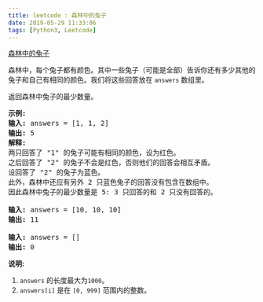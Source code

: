 ```yaml
---
title: leetcode : 森林中的兔子
date: 2019-05-29 11:33:06
tags: [Python3, Leetcode]
---
```


[森林中的兔子](https://leetcode-cn.com/problems/rabbits-in-forest/)

<p>森林中，每个兔子都有颜色。其中一些兔子（可能是全部）告诉你还有多少其他的兔子和自己有相同的颜色。我们将这些回答放在&nbsp;<code>answers</code>&nbsp;数组里。</p>

<!-- more -->

<p>返回森林中兔子的最少数量。</p>

<pre>
<strong>示例:</strong>
<strong>输入:</strong> answers = [1, 1, 2]
<strong>输出:</strong> 5
<strong>解释:</strong>
两只回答了 &quot;1&quot; 的兔子可能有相同的颜色，设为红色。
之后回答了 &quot;2&quot; 的兔子不会是红色，否则他们的回答会相互矛盾。
设回答了 &quot;2&quot; 的兔子为蓝色。
此外，森林中还应有另外 2 只蓝色兔子的回答没有包含在数组中。
因此森林中兔子的最少数量是 5: 3 只回答的和 2 只没有回答的。

<strong>输入:</strong> answers = [10, 10, 10]
<strong>输出:</strong> 11

<strong>输入:</strong> answers = []
<strong>输出:</strong> 0
</pre>

<p><strong>说明:</strong></p>

<ol>
	<li><code>answers</code>&nbsp;的长度最大为<code>1000</code>。</li>
	<li><code>answers[i]</code>&nbsp;是在&nbsp;<code>[0, 999]</code>&nbsp;范围内的整数。</li>
</ol>
